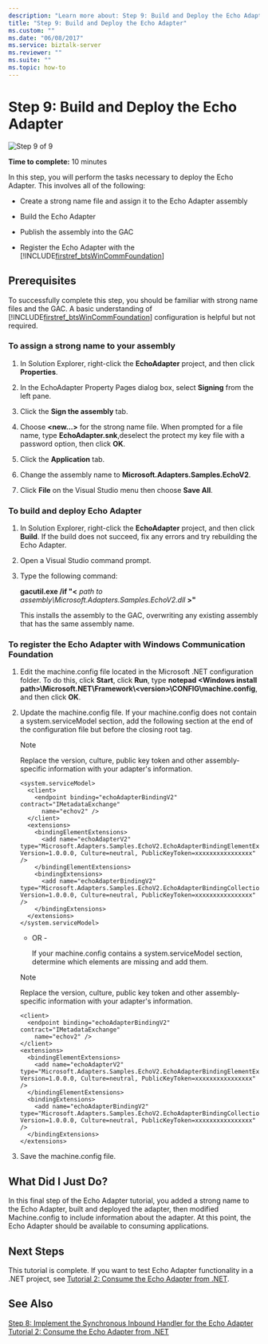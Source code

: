 ```yaml
---
description: "Learn more about: Step 9: Build and Deploy the Echo Adapter"
title: "Step 9: Build and Deploy the Echo Adapter"
ms.custom: ""
ms.date: "06/08/2017"
ms.service: biztalk-server
ms.reviewer: ""
ms.suite: ""
ms.topic: how-to
---
```

# Step 9: Build and Deploy the Echo Adapter
![Step 9 of 9](../../adapters-and-accelerators/wcf-lob-adapter-sdk/media/step-9of9.gif "Step_9of9")  
  
 **Time to complete:** 10 minutes  
  
 In this step, you will perform the tasks necessary to deploy the Echo Adapter. This involves all of the following:  
  
- Create a strong name file and assign it to the Echo Adapter assembly  
  
- Build the Echo Adapter  
  
- Publish the assembly into the GAC  
  
- Register the Echo Adapter with the [!INCLUDE[firstref_btsWinCommFoundation](../../includes/firstref-btswincommfoundation-md.md)]  
  
## Prerequisites  
 To successfully complete this step, you should be familiar with strong name files and the GAC. A basic understanding of [!INCLUDE[firstref_btsWinCommFoundation](../../includes/firstref-btswincommfoundation-md.md)] configuration is helpful but not required.  
  
### To assign a strong name to your assembly  
  
1.  In Solution Explorer, right-click the **EchoAdapter** project, and then click **Properties**.  
  
2.  In the EchoAdapter Property Pages dialog box, select **Signing** from the left pane.  
  
3.  Click the **Sign the assembly** tab.  
  
4.  Choose **\<new…\>** for the strong name file. When prompted for a file name, type **EchoAdapter.snk**,deselect the protect my key file with a password option, then click **OK**.  
  
5.  Click the **Application** tab.  
  
6.  Change the assembly name to **Microsoft.Adapters.Samples.EchoV2**.  
  
7.  Click **File** on the Visual Studio menu then choose **Save All**.  
  
### To build and deploy Echo Adapter  
  
1.  In Solution Explorer, right-click the **EchoAdapter** project, and then click **Build**. If the build does not succeed, fix any errors and try rebuilding the Echo Adapter.  
  
2.  Open a Visual Studio command prompt.  
  
3.  Type the following command:  
  
     **gacutil.exe /if "\<** *path to assembly\Microsoft.Adapters.Samples.EchoV2.dll* **\>"**  
  
     This installs the assembly to the GAC, overwriting any existing assembly that has the same assembly name.  
  
### To register the Echo Adapter with Windows Communication Foundation  
  
1. Edit the machine.config file located in the Microsoft .NET configuration folder. To do this, click **Start**, click **Run**, type **notepad \<Windows install path\>\Microsoft.NET\Framework\\<version\>\CONFIG\machine.config**, and then click **OK**.  
  
2. Update the machine.config file. If your machine.config does not contain a system.serviceModel section, add the following section at the end of the configuration file but before the closing root tag.  
  
   > [!NOTE]
   >  Replace the version, culture, public key token and other assembly-specific information with your adapter's information.  
  
   ```  
   <system.serviceModel>  
     <client>  
       <endpoint binding="echoAdapterBindingV2" contract="IMetadataExchange"  
         name="echov2" />  
     </client>  
     <extensions>  
       <bindingElementExtensions>  
         <add name="echoAdapterV2" type="Microsoft.Adapters.Samples.EchoV2.EchoAdapterBindingElementExtensionElement,Microsoft.Adapters.Samples.EchoV2, Version=1.0.0.0, Culture=neutral, PublicKeyToken=xxxxxxxxxxxxxxxx" />  
       </bindingElementExtensions>  
       <bindingExtensions>  
         <add name="echoAdapterBindingV2" type="Microsoft.Adapters.Samples.EchoV2.EchoAdapterBindingCollectionElement,Microsoft.Adapters.Samples.EchoV2, Version=1.0.0.0, Culture=neutral, PublicKeyToken=xxxxxxxxxxxxxxxx" />  
       </bindingExtensions>  
     </extensions>  
   </system.serviceModel>  
   ```  
  
   - OR -  
  
     If your machine.config contains a system.serviceModel section, determine which elements are missing and add them.  
  
   > [!NOTE]
   >  Replace the version, culture, public key token and other assembly-specific information with your adapter's information.  
  
   ```  
   <client>  
     <endpoint binding="echoAdapterBindingV2" contract="IMetadataExchange"  
       name="echov2" />  
   </client>  
   <extensions>  
     <bindingElementExtensions>  
       <add name="echoAdapterV2" type="Microsoft.Adapters.Samples.EchoV2.EchoAdapterBindingElementExtensionElement,Microsoft.Adapters.Samples.EchoV2, Version=1.0.0.0, Culture=neutral, PublicKeyToken=xxxxxxxxxxxxxxxx" />  
     </bindingElementExtensions>  
     <bindingExtensions>  
       <add name="echoAdapterBindingV2" type="Microsoft.Adapters.Samples.EchoV2.EchoAdapterBindingCollectionElement,Microsoft.Adapters.Samples.EchoV2, Version=1.0.0.0, Culture=neutral, PublicKeyToken=xxxxxxxxxxxxxxxx" />  
     </bindingExtensions>  
   </extensions>  
   ```  
  
3. Save the machine.config file.  
  
## What Did I Just Do?  
 In this final step of the Echo Adapter tutorial, you added a strong name to the Echo Adapter, built and deployed the adapter, then modified Machine.config to include information about the adapter. At this point, the Echo Adapter should be available to consuming applications.  
  
## Next Steps  
 This tutorial is complete. If you want to test Echo Adapter functionality in a .NET project, see [Tutorial 2: Consume the Echo Adapter from .NET](../../adapters-and-accelerators/wcf-lob-adapter-sdk/tutorial-2-consume-the-echo-adapter-from-net.md).  
  
## See Also  
 [Step 8: Implement the Synchronous Inbound Handler for the Echo Adapter](../../adapters-and-accelerators/wcf-lob-adapter-sdk/step-8-implement-the-synchronous-inbound-handler-for-the-echo-adapter.md)   
 [Tutorial 2: Consume the Echo Adapter from .NET](../../adapters-and-accelerators/wcf-lob-adapter-sdk/tutorial-2-consume-the-echo-adapter-from-net.md)
